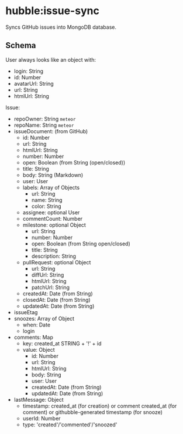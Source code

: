 # hubble:issue-sync

Syncs GitHub issues into MongoDB database.

## Schema

User always looks like an object with:
  - login: String
  - id: Number
  - avatarUrl: String
  - url: String
  - htmlUrl: String

Issue:
- repoOwner: String `meteor`
- repoName: String `meteor`
- issueDocument: (from GitHub)
  - id: Number
  - url: String
  - htmlUrl: String
  - number: Number
  - open: Boolean (from String (open/closed))
  - title: String
  - body: String (Markdown)
  - user: User
  - labels: Array of Objects
    - url: String
    - name: String
    - color: String
  - assignee: optional User
  - commentCount: Number
  - milestone: optional Object
    - url: String
    - number: Number
    - open: Boolean (from String open/closed)
    - title: String
    - description: String
  - pullRequest: optional Object
    - url: String
    - diffUrl: String
    - htmlUrl: String
    - patchUrl: String
  - createdAt: Date (from String)
  - closedAt: Date (from String)
  - updatedAt: Date (from String)
- issueEtag
- snoozes: Array of Object
  - when: Date
  - login
- comments: Map
  - key: created_at STRING + '!' + id
  - value: Object
    - id: Number
    - url: String
    - htmlUrl: String
    - body: String
    - user: User
    - createdAt: Date (from String)
    - updatedAt: Date (from String)
- lastMessage: Object
  - timestamp: created_at (for creation) or comment created_at (for comment) or githubble-generated timestamp (for snooze)
  - userId: Number
  - type: 'created'/'commented'/'snoozed'
